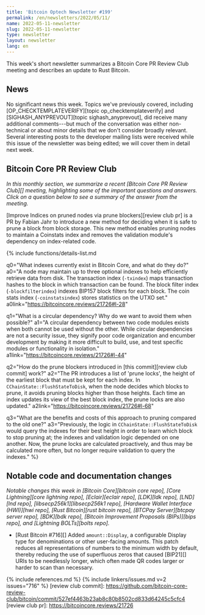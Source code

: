 ```yaml
---
title: 'Bitcoin Optech Newsletter #199'
permalink: /en/newsletters/2022/05/11/
name: 2022-05-11-newsletter
slug: 2022-05-11-newsletter
type: newsletter
layout: newsletter
lang: en
---
```

This week's short newsletter summarizes a Bitcoin Core PR Review Club meeting
and describes an update to Rust Bitcoin.

## News

No significant news this week.  Topics we've previously covered,
including [OP_CHECKTEMPLATEVERIFY][topic op_checktemplateverify] and
[SIGHASH_ANYPREVOUT][topic sighash_anyprevout], did receive many
additional comments---but much of the conversation was either
non-technical or about minor details that we don't consider broadly
relevant.  Several interesting posts to the developer mailing lists were
received while this issue of the newsletter was being edited; we will
cover them in detail next week.

## Bitcoin Core PR Review Club

*In this monthly section, we summarize a recent [Bitcoin Core PR Review Club][]
meeting, highlighting some of the important questions and answers.  Click on a
question below to see a summary of the answer from the meeting.*

[Improve Indices on pruned nodes via prune blockers][review club pr] is a PR by Fabian Jahr to
introduce a new method for deciding when it is safe to prune a block from block storage. This new
method enables pruning nodes to maintain a Coinstats index and removes the validation module's
dependency on index-related code.

{% include functions/details-list.md

  q0="What indexes currently exist in Bitcoin Core, and what do they do?"
  a0="A node may maintain up to three optional indexes to help efficiently retrieve data from disk.
The transaction index (`-txindex`) maps transaction hashes to the block in which transaction can be
found. The block filter index (`-blockfilterindex`) indexes BIP157 block filters for each block.
The coin stats index (`-coinstatsindex`) stores statistics on the UTXO set."
  a0link="https://bitcoincore.reviews/21726#l-28"

  q1="What is a circular dependency? Why do we want to avoid them when possible?"
  a1="A circular dependency between two code modules exists when both cannot be used without the
other. While circular dependencies are not a security issue, they signify poor code organization
and encumber development by making it more difficult to build, use, and test specific modules or
functionality in isolation."
  a1link="https://bitcoincore.reviews/21726#l-44"

  q2="How do the prune blockers introduced in [this commit][review club commit] work?"
  a2="The PR introduces a list of 'prune locks', the height of the earliest block that must be kept
for each index. In `CChainState::FlushStateToDisk`, when the node decides which blocks to prune, it
avoids pruning blocks higher than those heights. Each time an index updates its view of the best
block index, the prune locks are also updated."
  a2link="https://bitcoincore.reviews/21726#l-68"

  q3="What are the benefits and costs of this approach to pruning compared to the old one?"
  a3="Previously, the logic in `CChainState::FlushStateToDisk` would query the indexes for their
best height in order to learn which block to stop pruning at; the indexes and validation logic
depended on one another. Now, the prune locks are calculated proactively, and thus may be
calculated more often, but no longer require validation to query the indexes."
%}

## Notable code and documentation changes

*Notable changes this week in [Bitcoin Core][bitcoin core repo], [Core
Lightning][core lightning repo], [Eclair][eclair repo], [LDK][ldk repo],
[LND][lnd repo], [libsecp256k1][libsecp256k1 repo], [Hardware Wallet
Interface (HWI)][hwi repo], [Rust Bitcoin][rust bitcoin repo], [BTCPay
Server][btcpay server repo], [BDK][bdk repo], [Bitcoin Improvement
Proposals (BIPs)][bips repo], and [Lightning BOLTs][bolts repo].*

- [Rust Bitcoin #716][] Added `amount::Display`, a configurable Display
  type for denominations or other user-facing amounts. This patch reduces
  all representations of numbers to the minimum width by default, thereby
  reducing the use of superfluous zeros that caused [BIP21][] URIs to be
  needlessly longer, which often made QR codes larger or harder to scan
  than necessary.

{% include references.md %}
{% include linkers/issues.md v=2 issues="716" %}
[review club commit]: https://github.com/bitcoin-core-review-club/bitcoin/commit/527ef4463b23ab8c80b8502cd833d64245c5cfc4
[review club pr]: https://bitcoincore.reviews/21726
